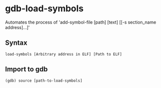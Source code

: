 # gdb-load-symbols
Automates the process of 'add-symbol-file [path] [text] [[-s section_name address]...]'

## Syntax
```
load-symbols [Arbitrary address in ELF] [Path to ELF]
```

## Import to gdb
```
(gdb) source [path-to-load-symbols]
```
